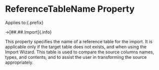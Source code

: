 # ReferenceTableName Property

Applies to:{.prefix}

→[##.##.Import]{.info}

This property specifies the name of a reference table for the import. It is applicable only if the
target table does not exists, and when using the Import Wizard. This table is used to compare the
source columns names, types, and contents, and to assist the user in transforming the source appropriately.

